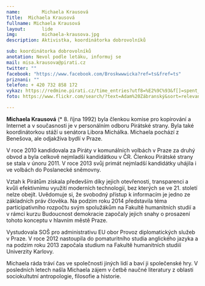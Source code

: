 ```yaml
---
name:        Michaela Krausová
Title:	Michaela Krausová
fullname: Michaela Krausová
layout:      lide
img:         michaela-krausova.jpg
description: Aktivistka, koordinátorka dobrovolníků

sub: koordinátorka dobrovolníků
anotation: Nevol podle letáku, informuj se
mail: misa.krausova@pirati.cz
twitter: ""
facebook: "https://www.facebook.com/Broskwwwicka?ref=ts&fref=ts"
priznani: ""
telefon: + 420 732 858 172
vykaz: https://redmine.pirati.cz/time_entries?utf8=%E2%9C%93&f[]=spent_on&op[spent_on]=*&f[]=user_id&op[user_id]=%3D&v[user_id][]=7&f[]=&c[]=project&c[]=spent_on&c[]=user&c[]=activity&c[]=issue&c[]=comments&c[]=hours
foto: https://www.flickr.com/search/?text=Adam%20Zábranský&sort=relevance&user_id=68741528%40N03

---
```


**Michaela Krausová** (* 8. října 1992) byla členkou komise pro kopírování a Internet a v současnosti je v personálním odboru Pirátské strany. Byla také koordinátorkou stáží u senátora Libora Michálka. Michaela pochází z Benešova, ale odjakživa bydlí v Praze.

V roce 2010 kandidovala za Piráty v komunálních volbách v Praze za druhý obvod a byla celkově nejmladší kandidátkou v ČR. Členkou Pirátské strany se stala v únoru 2011. V roce 2013 svůj primát nejmladší kandidátky uhájila i ve volbách do Poslanecké sněmovny.

Vztah k Pirátům získala především díky jejich otevřenosti, transparenci a kvůli efektivnímu využití moderních technologií, bez kterých se ve 21. století nelze obejít. Uvědomuje si, že svobodný přístup k informacím je jedno ze základních práv člověka. Na podzim roku 2014 představila téma participativního rozpočtu svým spolužákům na Fakultě humanitních studií a v rámci kurzu Budoucnost demokracie započaly jejich snahy o prosazení tohoto konceptu v hlavním městě Praze.

Vystudovala SOŠ pro administrativu EU obor Provoz diplomatických služeb v Praze. V roce 2012 nastoupila do pomaturitního studia anglického jazyka a na podzim roku 2013 započala studium na Fakultě humanitních studiíí Univerzity Karlovy.

Michaela ráda tráví čas ve společnosti jiných lidí a baví ji společenské hry. V posledních letech našla Michaela zájem v četbě naučné literatury z oblasti sociokultutní antropologie, filosofie a historie.
